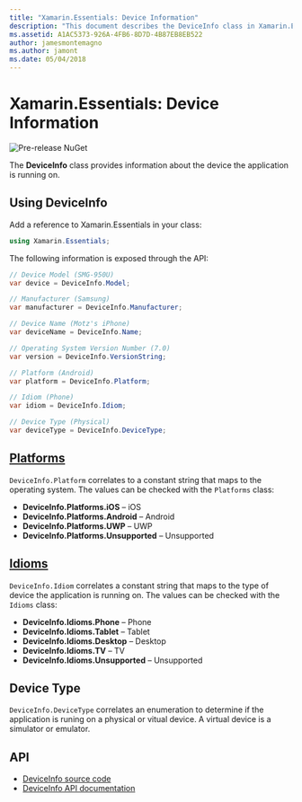 ```yaml
---
title: "Xamarin.Essentials: Device Information"
description: "This document describes the DeviceInfo class in Xamarin.Essentials, which provides information about the device the application is running on."
ms.assetid: A1AC5373-926A-4FB6-8D7D-4B87EB8EB522
author: jamesmontemagno
ms.author: jamont
ms.date: 05/04/2018
---
```


# Xamarin.Essentials: Device Information

![Pre-release NuGet](~/media/shared/pre-release.png)

The **DeviceInfo** class provides information about the device the application is running on.

## Using DeviceInfo

Add a reference to Xamarin.Essentials in your class:

```csharp
using Xamarin.Essentials;
```

The following information is exposed through the API:

```csharp
// Device Model (SMG-950U)
var device = DeviceInfo.Model;

// Manufacturer (Samsung)
var manufacturer = DeviceInfo.Manufacturer;

// Device Name (Motz's iPhone)
var deviceName = DeviceInfo.Name;

// Operating System Version Number (7.0)
var version = DeviceInfo.VersionString;

// Platform (Android)
var platform = DeviceInfo.Platform;

// Idiom (Phone)
var idiom = DeviceInfo.Idiom;

// Device Type (Physical)
var deviceType = DeviceInfo.DeviceType;
```

## [Platforms](xref:Xamarin.Essentials.DeviceInfo.Platforms)

`DeviceInfo.Platform` correlates to a constant string that maps to the operating system. The values can be checked with the `Platforms` class:

- **DeviceInfo.Platforms.iOS** – iOS
- **DeviceInfo.Platforms.Android** – Android
- **DeviceInfo.Platforms.UWP** – UWP
- **DeviceInfo.Platforms.Unsupported** – Unsupported

## [Idioms](xref:Xamarin.Essentials.DeviceInfo.Idioms)

`DeviceInfo.Idiom` correlates a constant string that maps to the type of device the application is running on. The values can be checked with the `Idioms` class:

- **DeviceInfo.Idioms.Phone** – Phone
- **DeviceInfo.Idioms.Tablet** – Tablet
- **DeviceInfo.Idioms.Desktop** – Desktop
- **DeviceInfo.Idioms.TV** – TV
- **DeviceInfo.Idioms.Unsupported** – Unsupported

## Device Type

`DeviceInfo.DeviceType` correlates an enumeration to determine if the application is runing on a physical or vitual device. A virtual device is a simulator or emulator.

## API

- [DeviceInfo source code](https://github.com/xamarin/Essentials/tree/master/Xamarin.Essentials/DeviceInfo)
- [DeviceInfo API documentation](xref:Xamarin.Essentials.DeviceInfo)
